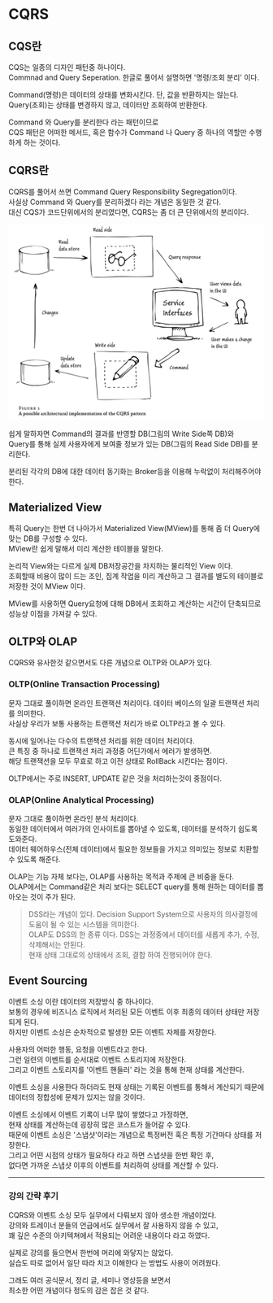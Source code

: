 # CQRS

## CQS란

CQS는 일종의 디자인 패턴중 하나이다.  
Commnad and Query Seperation. 한글로 풀어서 설명하면 '명령/조회 분리' 이다.

Command(명령)은 데이터의 상태를 변화시킨다. 단, 값을 반환하지는 않는다.  
Query(조회)는 상태를 변경하지 않고, 데이터만 조회하여 반환한다.

Command 와 Query를 분리한다 라는 패턴이므로  
CQS 패턴은 어떠한 메서드, 혹은 함수가 Command 나 Query 중 하나의 역할만 수행하게 하는 것이다.

## CQRS란

CQRS를 풀어서 쓰면 Command Query Responsibility Segregation이다.  
사실상 Command 와 Query를 분리하겠다 라는 개념은 동일한 것 같다.  
대신 CQS가 코드단위에서의 분리였다면, CQRS는 좀 더 큰 단위에서의 분리이다.

![CQRS](/devRoad/week12/img/cqrs.png)

쉽게 말하자면 Command의 결과를 반영할 DB(그림의 Write Side쪽 DB)와  
Query를 통해 실제 사용자에게 보여줄 정보가 있는 DB(그림의 Read Side DB)를 분리한다.

분리된 각각의 DB에 대한 데이터 동기화는 Broker등을 이용해 누락없이 처리해주어야 한다.

## Materialized View

특히 Query는 한번 더 나아가서 Materialized View(MView)를 통해 좀 더 Query에 맞는 DB를 구성할 수 있다.  
MView란 쉽게 말해서 미리 계산한 테이블을 말한다.

논리적 View와는 다르게 실제 DB저장공간을 차지하는 물리적인 View 이다.  
조회할때 비용이 많이 드는 조인, 집계 작업을 미리 계산하고 그 결과를 별도의 테이블로 저장한 것이 MView 이다.

MView를 사용하면 Query요청에 대해 DB에서 조회하고 계산하는 시간이 단축되므로 성능상 이점을 가져갈 수 있다.

## OLTP와 OLAP

CQRS와 유사한것 같으면서도 다른 개념으로 OLTP와 OLAP가 있다.

### OLTP(Online Transaction Processing)

문자 그대로 풀이하면 온라인 트랜잭션 처리이다. 데이터 베이스의 일괄 트랜잭션 처리를 의미한다.  
사실상 우리가 보통 사용하는 트랜잭션 처리가 바로 OLTP라고 볼 수 있다.

동시에 일어나는 다수의 트랜잭션 처리를 위한 데이터 처리이다.  
큰 특징 중 하나로 트랜잭션 처리 과정중 어딘가에서 에러가 발생하면.  
해당 트랜잭션을 모두 무효로 하고 이전 상태로 RollBack 시킨다는 점이다.

OLTP에서는 주로 INSERT, UPDATE 같은 것을 처리하는것이 중점이다.

### OLAP(Online Analytical Processing)

문자 그대로 풀이하면 온라인 분석 처리이다.  
동일한 데이터에서 여러가의 인사이트를 뽑아낼 수 있도록, 데이터를 분석하기 쉽도록 도와준다.  
데이터 웨어하우스(전체 데이터)에서 필요한 정보들을 가지고 의미있는 정보로 치환할 수 있도록 해준다.

OLAP는 기능 자체 보다는, OLAP를 사용하는 목적과 주제에 큰 비중을 둔다.  
OLAP에서는 Command같은 처리 보다는 SELECT query를 통해 원하는 데이터를 뽑아오는 것이 주가 된다.

> DSS라는 개념이 있다. Decision Support System으로 사용자의 의사결정에 도움이 될 수 있는 시스템을 의미한다.  
> OLAP도 DSS의 한 종류 이다. DSS는 과정중에서 데이터를 새롭게 추가, 수정, 삭제해서는 안된다.  
> 현재 상태 그대로의 상태에서 조회, 결합 하여 진행되어야 한다.

## Event Sourcing

이벤트 소싱 이란 데이터의 저장방식 중 하나이다.  
보통의 경우에 비즈니스 로직에서 처리된 모든 이벤트 이후 최종의 데이터 상태만 저장되게 된다.  
하지만 이벤트 소싱은 순차적으로 발생한 모든 이벤트 자체를 저장한다.

사용자의 어떠한 행동, 요청을 이벤트라고 한다.  
그런 일련의 이벤트를 순서대로 이벤트 스토리지에 저장한다.  
그리고 이벤트 스토리지를 '이벤트 핸들러' 라는 것을 통해 현재 상태를 계산한다.

이벤트 소싱을 사용한다 하더라도 현재 상태는 기록된 이벤트를 통해서 계산되기 때문에  
데이터의 정합성에 문제가 있지는 않을 것이다.

이벤트 소싱에서 이벤트 기록이 너무 많이 쌓였다고 가정하면,  
현재 상태를 계산하는데 굉장히 많은 코스트가 들어갈 수 있다.  
때문에 이벤트 소싱은 '스냅샷'이라는 개념으로 특정버전 혹은 특정 기간마다 상태를 저장한다.  
그리고 어떤 시점의 상태가 필요하다 라고 하면 스냅샷을 한번 확인 후,  
없다면 가까운 스냅샷 이후의 이벤트를 처리하여 상태를 계산할 수 있다.

---

### 강의 간략 후기

CQRS와 이벤트 소싱 모두 실무에서 다뤄보지 않아 생소한 개념이었다.  
강의와 트레이너 분들의 언급에서도 실무에서 잘 사용하지 않을 수 있고,  
꽤 깊은 수준의 아키텍쳐에서 적용되는 어려운 내용이다 라고 하였다.

실제로 강의를 들으면서 한번에 머리에 와닿지는 않았다.  
실습도 따로 없어서 일단 따라 치고 이해한다 는 방법도 사용이 어려웠다.

그래도 여러 공식문서, 정리 글, 세미나 영상등을 보면서  
최소한 어떤 개념이다 정도의 감은 잡은 것 같다.
